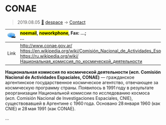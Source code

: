 # CONAE
> 2019.08.05 [🚀](../index/index.md) [despace](index.md) → [Contact](contact.md)

|[![](f/contact/c/conae_logo1_thumb.jpg)](f/contact/c/conae_logo1.png)|<mark>noemail</mark>, <mark>noworkphone</mark>, Fax: …;<br> *…*|
|:--|:--|
|Link|<http://www.conae.gov.ar/><br> <https://en.wikipedia.org/wiki/Comisión_Nacional_de_Actividades_Espaciales><br> <https://ru.wikipedia.org/wiki/Национальная_комиссия_по_космической_деятельности>|

**Национальная комиссия по космической деятельности (исп. Comisión Nacional de Actividades Espaciales, CONAE)** — гражданское аргентинское государственное космическое агентство, отвечающее за космическую программу страны. Появилось в 1991 году в результате реорганизации Национальной комиссии по исследованию космоса (исп. Comisión Nacional de Investigaciones Espaciales, CNIE), существовавшей в Аргентине с 1960 года. Основано 28 января 1960 (как CNIE) и 28 мая 1991 (как CONAE).



<p style="page-break-after:always"> </p>

…
